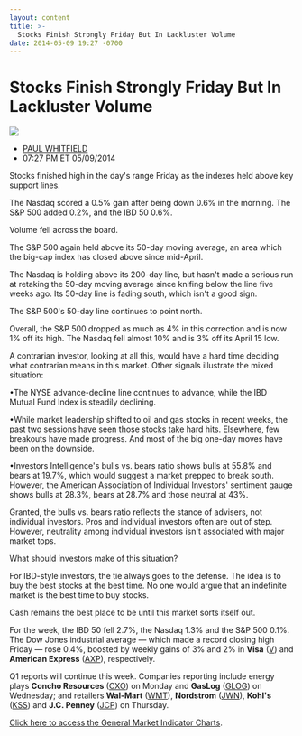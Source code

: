 ```yaml
---
layout: content
title: >-
  Stocks Finish Strongly Friday But In Lackluster Volume
date: 2014-05-09 19:27 -0700
---
```



Stocks Finish Strongly Friday But In Lackluster Volume
=======================================================


![](https://www.investors.com/wp-content/uploads/ibd-migrated-images/MPv_140512_635352448737648899.png)

* [PAUL WHITFIELD](https://www.investors.com/author/whitfieldp/ "Posts by PAUL WHITFIELD")
* 07:27 PM ET 05/09/2014




Stocks finished high in the day's range Friday as the indexes held above key support lines.


The Nasdaq scored a 0.5% gain after being down 0.6% in the morning. The S&P 500 added 0.2%, and the IBD 50 0.6%.


Volume fell across the board.


The S&P 500 again held above its 50-day moving average, an area which the big-cap index has closed above since mid-April.


The Nasdaq is holding above its 200-day line, but hasn't made a serious run at retaking the 50-day moving average since knifing below the line five weeks ago. Its 50-day line is fading south, which isn't a good sign.


The S&P 500's 50-day line continues to point north.


Overall, the S&P 500 dropped as much as 4% in this correction and is now 1% off its high. The Nasdaq fell almost 10% and is 3% off its April 15 low.


A contrarian investor, looking at all this, would have a hard time deciding what contrarian means in this market. Other signals illustrate the mixed situation:


•The NYSE advance-decline line continues to advance, while the IBD Mutual Fund Index is steadily declining.


•While market leadership shifted to oil and gas stocks in recent weeks, the past two sessions have seen those stocks take hard hits. Elsewhere, few breakouts have made progress. And most of the big one-day moves have been on the downside.


•Investors Intelligence's bulls vs. bears ratio shows bulls at 55.8% and bears at 19.7%, which would suggest a market prepped to break south. However, the American Association of Individual Investors' sentiment gauge shows bulls at 28.3%, bears at 28.7% and those neutral at 43%.


Granted, the bulls vs. bears ratio reflects the stance of advisers, not individual investors. Pros and individual investors often are out of step. However, neutrality among individual investors isn't associated with major market tops.


What should investors make of this situation?


For IBD-style investors, the tie always goes to the defense. The idea is to buy the best stocks at the best time. No one would argue that an indefinite market is the best time to buy stocks.


Cash remains the best place to be until this market sorts itself out.


For the week, the IBD 50 fell 2.7%, the Nasdaq 1.3% and the S&P 500 0.1%. The Dow Jones industrial average — which made a record closing high Friday — rose 0.4%, boosted by weekly gains of 3% and 2% in **Visa** ([V](https://research.investors.com/quote.aspx?symbol=V)) and **American Express** ([AXP](https://research.investors.com/quote.aspx?symbol=AXP)), respectively.


Q1 reports will continue this week. Companies reporting include energy plays **Concho Resources** ([CXO](https://research.investors.com/quote.aspx?symbol=CXO)) on Monday and **GasLog** ([GLOG](https://research.investors.com/quote.aspx?symbol=GLOG)) on Wednesday; and retailers **Wal-Mart** ([WMT](https://research.investors.com/quote.aspx?symbol=WMT)), **Nordstrom** ([JWN](https://research.investors.com/quote.aspx?symbol=JWN)), **Kohl's** ([KSS](https://research.investors.com/quote.aspx?symbol=KSS)) and **J.C. Penney** ([JCP](https://research.investors.com/quote.aspx?symbol=JCP)) on Thursday.


[Click here to access the General Market Indicator Charts](https://www.investors.com/pdf/GMI_051214.pdf).




